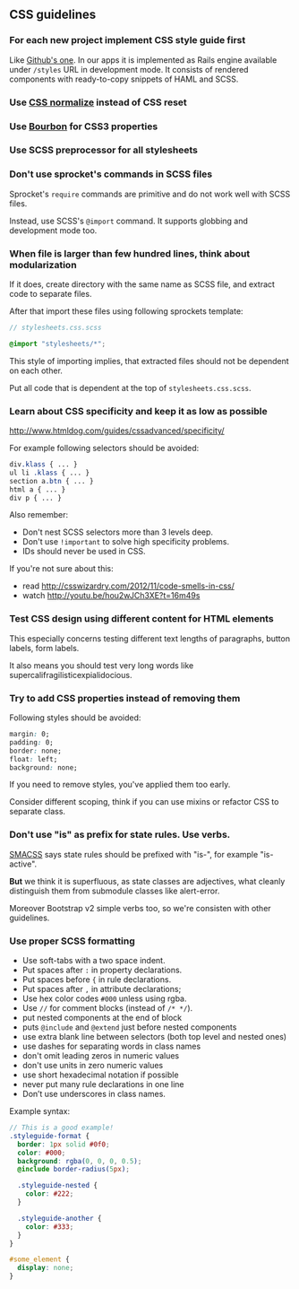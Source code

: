 ## CSS guidelines

### For each new project implement CSS style guide first

Like [Github's one](https://github.com/styleguide/css). In our apps it is implemented as Rails engine available
under `/styles` URL in development mode. It consists of rendered components with ready-to-copy snippets of HAML and SCSS.

### Use [CSS normalize](http://necolas.github.com/normalize.css/) instead of CSS reset

### Use [Bourbon](http://bourbon.io/) for CSS3 properties

### Use SCSS preprocessor for all stylesheets

### Don't use sprocket's commands in SCSS files

Sprocket's `require` commands are primitive and do not work well with SCSS files.

Instead, use SCSS's `@import` command. It supports globbing and development mode too.

### When file is larger than few hundred lines, think about modularization

If it does, create directory with the same name as SCSS file, and extract code to separate files.

After that import these files using following sprockets template:

```scss
// stylesheets.css.scss

@import "stylesheets/*";
```

This style of importing implies, that extracted files should not be dependent on each other.

Put all code that is dependent at the top of `stylesheets.css.scss`.

### Learn about CSS specificity and keep it as low as possible

http://www.htmldog.com/guides/cssadvanced/specificity/

For example following selectors should be avoided:

```css
div.klass { ... }
ul li .klass { ... }
section a.btn { ... }
html a { ... }
div p { ... }
```

Also remember:

* Don't nest SCSS selectors more than 3 levels deep.
* Don't use `!important` to solve high specificity problems.
* IDs should never be used in CSS.

If you're not sure about this:

* read http://csswizardry.com/2012/11/code-smells-in-css/
* watch http://youtu.be/hou2wJCh3XE?t=16m49s

### Test CSS design using different content for HTML elements

This especially concerns testing different text lengths of paragraphs, button labels, form labels.

It also means you should test very long words like supercalifragilisticexpialidocious.

### Try to add CSS properties instead of removing them

Following styles should be avoided:

```css
margin: 0;
padding: 0;
border: none;
float: left;
background: none;
```

If you need to remove styles, you've applied them too early.

Consider different scoping, think if you can use mixins or refactor CSS to separate class.

### Don't use "is" as prefix for state rules. Use verbs.

[SMACSS](http://smacss.com/) says state rules should be prefixed with "is-", for example "is-active".

**But** we think it is superfluous, as state classes are adjectives,
what cleanly distinguish them from submodule classes like alert-error.

Moreover Bootstrap v2 simple verbs too, so we're consisten with other guidelines.

### Use proper SCSS formatting

* Use soft-tabs with a two space indent.
* Put spaces after `:` in property declarations.
* Put spaces before `{` in rule declarations.
* Put spaces after `,` in attribute declarations;
* Use hex color codes `#000` unless using rgba.
* Use `//` for comment blocks (instead of `/* */`).
* put nested components at the end of block
* puts `@include` and `@extend` just before nested components
* use extra blank line between selectors (both top level and nested ones)
* use dashes for separating words in class names
* don't omit leading zeros in numeric values
* don't use units in zero numeric values
* use short hexadecimal notation if possible
* never put many rule declarations in one line
* Don’t use underscores in class names.

Example syntax:

```scss
// This is a good example!
.styleguide-format {
  border: 1px solid #0f0;
  color: #000;
  background: rgba(0, 0, 0, 0.5);
  @include border-radius(5px);

  .styleguide-nested {
    color: #222;
  }

  .styleguide-another {
    color: #333;
  }
}

#some_element {
  display: none;
}
```

